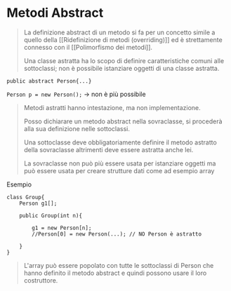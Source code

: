 # Metodi Abstract
>La definizione abstract di un metodo si fa per un concetto simile a quello della [[Ridefinizione di metodi (overriding)]] ed è strettamente connesso con il [[Polimorfismo dei metodi]].
>
>Una classe astratta ha lo scopo di definire caratteristiche comuni alle sottoclassi; non è possibile istanziare oggetti di una classe astratta.

`public abstract Person{...}`

`Person p = new Person();` -> non è più possibile

>Metodi astratti hanno intestazione, ma non implementazione.
>
>Posso dichiarare un metodo abstract nella sovraclasse, si procederà alla sua definizione nelle sottoclassi.
>
>Una sottoclasse deve obbligatoriamente definire il metodo astratto della sovraclasse altrimenti deve essere astratta anche lei.
>
>La sovraclasse non può più essere usata per istanziare oggetti ma può essere usata per creare strutture dati come ad esempio array

Esempio

	class Group{
		Person g1[];
		
		public Group(int n){
		
			g1 = new Person[n];
			//Person[0] = new Person(...); // NO Person è astratto
			 
		} 
	}

>L'array può essere popolato con tutte le sottoclassi di Person che hanno definito il metodo abstract e quindi possono usare il loro costruttore.
